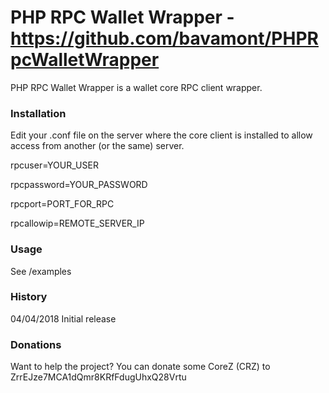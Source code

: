 PHP RPC Wallet Wrapper - https://github.com/bavamont/PHPRpcWalletWrapper
=======

PHP RPC Wallet Wrapper is a wallet core RPC client wrapper.

### Installation
Edit your .conf file on the server where the core client is installed to allow access from another (or the same) server.

rpcuser=YOUR_USER

rpcpassword=YOUR_PASSWORD

rpcport=PORT_FOR_RPC

rpcallowip=REMOTE_SERVER_IP

### Usage
See /examples

### History
04/04/2018 	Initial release

### Donations
Want to help the project? You can donate some CoreZ (CRZ) to ZrrEJze7MCA1dQmr8KRfFdugUhxQ28Vrtu